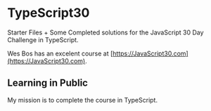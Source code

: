 # TypeScript30

Starter Files + Some Completed solutions for the JavaScript 30 Day Challenge in TypeScript.

Wes Bos has an excelent course at [https://JavaScript30.com](https://JavaScript30.com). 

## Learning in Public

My mission is to complete the course in TypeScript.